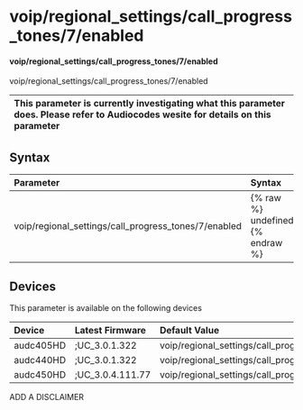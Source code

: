 ﻿---
description: voip/regional_settings/call_progress_tones/7/enabled
search: false
---

# voip/regional_settings/call_progress_tones/7/enabled

#### voip/regional_settings/call_progress_tones/7/enabled

voip/regional_settings/call_progress_tones/7/enabled


| This parameter is currently investigating what this parameter does. Please refer to Audiocodes wesite for details on this parameter | 
| :--- |

## Syntax
| Parameter | Syntax |
| :--- | :--- |
|voip/regional_settings/call_progress_tones/7/enabled | {% raw %} undefined {% endraw %}|

## Devices
This parameter is available on the following devices

| Device | Latest Firmware | Default Value |
|:---|:---|:---|
| audc405HD | ;UC_3.0.1.322 | voip/regional_settings/call_progress_tones/7/enabled=1 
| audc440HD | ;UC_3.0.1.322 | voip/regional_settings/call_progress_tones/7/enabled=1 
| audc450HD | ;UC_3.0.4.111.77 | voip/regional_settings/call_progress_tones/7/enabled=1 

ADD A DISCLAIMER
